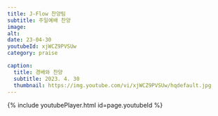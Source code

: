 ```yaml
---
title: J-Flow 찬양팀
subtitle: 주일예배 찬양
image:
alt:
date: 23-04-30
youtubeId: xjWCZ9PVSUw
category: praise

caption:
  title: 경배와 찬양
  subtitle: 2023. 4. 30
  thumbnail: https://img.youtube.com/vi/xjWCZ9PVSUw/hqdefault.jpg
---
```


{% include youtubePlayer.html id=page.youtubeId %}
